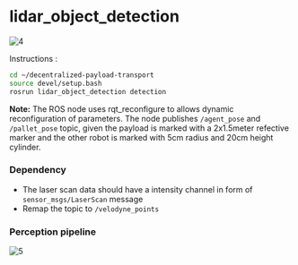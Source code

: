 # lidar_object_detection

![4](https://user-images.githubusercontent.com/5753164/134803995-afd4bf44-cbec-40a0-a3ba-f97cffdef49a.png)

Instructions : 
```bash
cd ~/decentralized-payload-transport
source devel/setup.bash
rosrun lidar_object_detection detection 
```
**Note:** The ROS node uses rqt_reconfigure to allows dynamic reconfiguration of parameters. The node publishes `/agent_pose` and `/pallet_pose` topic, given the payload is marked with a 2x1.5meter refective marker and the other robot is marked with 5cm radius and 20cm height cylinder.

### Dependency
- The laser scan data should have a intensity channel in form of `sensor_msgs/LaserScan` message
- Remap the topic to `/velodyne_points` 

### Perception pipeline

![5](https://user-images.githubusercontent.com/5753164/134804173-47354393-f5b5-4879-a22f-00ccff796b9e.png)
